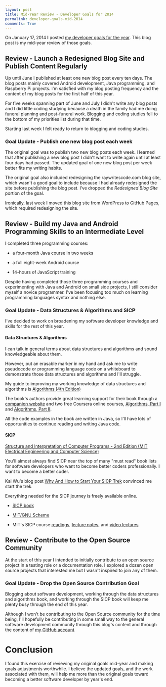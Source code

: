 ```yaml
---
layout: post
title: Mid-Year Review - Developer Goals for 2014 
permalink: developer-goals-mid-2014
comments: True
---
```


On January 17, 2014 I posted [my developer goals for the year](http://www.raywritescode.com/developer-goals-2014/). This blog post is my mid-year review of those goals. 

## Review - Launch a Redesigned Blog Site and Publish Content Regularly

Up until June I published at least one new blog post every ten days. The blog posts mainly covered Android development, Java programming, and Raspberry Pi projects. I'm satisfied with my blog posting frequency and the content of my blog posts for the first half of this year.  

For five weeks spanning part of June and July I didn't write any blog posts and I did little coding studying because a death in the family had me doing funeral planning and post-funeral work. Blogging and coding studies fell to the bottom of my priorities list during that time.

Starting last week I felt ready to return to blogging and coding studies.  

### Goal Update - Publish one new blog post each week

The original goal was to publish two new blog posts each week. I learned that after publishing a new blog post I didn't want to write again until at least four days had passed. The updated goal of one new blog post per week better fits my writing habits.          

The original goal also included redesigning the raywritescode.com blog site, which wasn't a good goal to include because I had already redesigned the site before publishing the blog post. I've dropped the *Redesigned Blog Site* portion of the goal. 

Ironically, last week I moved this blog site from WordPress to GitHub Pages, which required redesigning the site.

## Review - Build my Java and Android Programming Skills to an Intermediate Level

I completed three programming courses:

* a four-month Java course in two weeks

* a full eight-week Android course 

* 14-hours of JavaScript training

Despite having completed those three programming courses and experimenting with Java and Android on small side projects, I still consider myself a novice programmer. I've been focusing too much on learning programming languages syntax and nothing else.   

### Goal Update - Data Structures & Algorithms and SICP

I've decided to work on broadening my software developer knowledge and skills for the rest of this year.

#### Data Structures & Algorithms

I can talk in general terms about data structures and algorithms and sound knowledgeable about them. 

However, put an erasable marker in my hand and ask me to write pseudocode or programming language code on a whiteboard to demonstrate those data structures and algorithms and I'll struggle.

My guide to improving my working knowledge of data structures and algorithms is <a href="http://www.amazon.com/gp/product/032157351X/ref=as_li_tl?ie=UTF8&camp=1789&creative=9325&creativeASIN=032157351X&linkCode=as2&tag=6767151-20&linkId=VDQQF76W62ZFHSPH">Algorithms (4th Edition)</a><img src="http://ir-na.amazon-adsystem.com/e/ir?t=6767151-20&l=as2&o=1&a=032157351X" width="1" height="1" border="0" alt="" style="border:none !important; margin:0px !important;" />

The book's authors provide great learning support for their book through a [companion website](http://algs4.cs.princeton.edu/home/) and two free Coursera online courses, [Algorithms, Part I](https://www.coursera.org/course/algs4partI) and [Algorithms, Part II](https://www.coursera.org/course/algs4partII).

All the code examples in the book are written in Java, so I'll have lots of opportunities to continue reading and writing Java code.

#### SICP

<a href="http://www.amazon.com/gp/product/0262510871/ref=as_li_tl?ie=UTF8&camp=1789&creative=9325&creativeASIN=0262510871&linkCode=as2&tag=6767151-20&linkId=6XFQUNUUB4QQRVTL">Structure and Interpretation of Computer Programs - 2nd Edition (MIT Electrical Engineering and Computer Science)</a><img src="http://ir-na.amazon-adsystem.com/e/ir?t=6767151-20&l=as2&o=1&a=0262510871" width="1" height="1" border="0" alt="" style="border:none !important; margin:0px !important;" />

You'll almost always find SICP near the top of many "must read" book lists for software developers who want to become better coders professionally. I want to become a better coder. 

Kai Wu's blog post [Why And How to Start Your SICP Trek](http://hackerretreat.com/why-how-start-sicp/) convinced me start the trek.  

Everything needed for the SICP journey is freely available online.

* [SICP book](http://mitpress.mit.edu/sicp/full-text/book/book.html)

* [MIT/GNU Scheme](http://www.gnu.org/software/mit-scheme/)

* MIT's SICP course [readings](http://ocw.mit.edu/courses/electrical-engineering-and-computer-science/6-001-structure-and-interpretation-of-computer-programs-spring-2005/readings/), [lecture notes](http://ocw.mit.edu/courses/electrical-engineering-and-computer-science/6-001-structure-and-interpretation-of-computer-programs-spring-2005/lecture-notes/), and [video lectures](http://ocw.mit.edu/courses/electrical-engineering-and-computer-science/6-001-structure-and-interpretation-of-computer-programs-spring-2005/video-lectures/)

## Review - Contribute to the Open Source Community

At the start of this year I intended to initially contribute to an open source project in a testing role or a documentation role. I explored a dozen open source projects that interested me but I wasn't inspired to join any of them.

### Goal Update - Drop the Open Source Contribution Goal

Blogging about software development, working through the data structures and algorithms book, and working through the SICP book will keep me plenty busy through the end of this year. 

Although I won't be contributing to the Open Source community for the time being, I'll hopefully be contributing in some small way to the general software development community through this blog's content and through the content of [my GitHub account](http://www.github.com/raywritescode). 

# Conclusion

I found this exercise of reviewing my original goals mid-year and making goals adjustments worthwhile. I believe the updated goals, and the work associated with them, will help me more than the original goals toward becoming a better software developer by year's end. 
